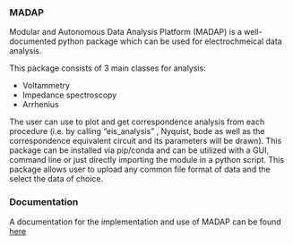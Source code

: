 ### MADAP

Modular and Autonomous Data Analysis Platform (MADAP) is a well-documented python package which can be used for electrochmeical data analysis.

This package consists of 3 main classes for analysis:
- Voltammetry 
- Impedance spectroscopy 
- Arrhenius 

The user can use to plot and get correspondence analysis from each procedure (i.e. by calling “eis_analysis” , Nyquist, bode as well as the correspondence equivalent circuit and its parameters will be drawn).
This package can be installed via pip/conda and can be utilized with a GUI, command line or just directly importing the module in a python script.
This package allows user to upload any common file format of data and the select the data of choice.

### Documentation

A documentation for the implementation and use of MADAP can be found [here](https://fuzhanrahmanian.github.io/MADAP/)
